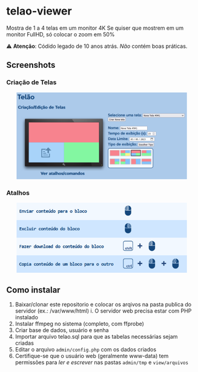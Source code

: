 # telao-viewer
 Mostra de 1 a 4 telas em um monitor 4K
 Se quiser que mostrem em um monitor FullHD, só colocar o zoom em 50%

 ⚠️ **Atenção**: Códido legado de 10 anos atrás. *Não* contém boas práticas.

## Screenshots

### Criação de Telas
<p align="center">
  <img width="450"  src="telao1.png">
</p>

### Atalhos
<p align="center">
  <img width="450"  src="telao2.png">
</p>


## Como instalar
1. Baixar/clonar este repositorio e colocar os arqivos na pasta publica do servidor (ex.: /var/www/html)
    i. O servidor web precisa estar com PHP instalado
2. Instalar ffmpeg no sistema (completo, com ffprobe)
3. Criar base de dados, usuário e senha
4. Importar arquivo telao.sql para que as tabelas necessárias sejam criadas
5. Editar o arquivo `admin/config.php` com os dados criados
6. Certifique-se que o usuário web (geralmente www-data) tem permissões para *ler e escrever* nas pastas `admin/tmp` e `view/arquivos`